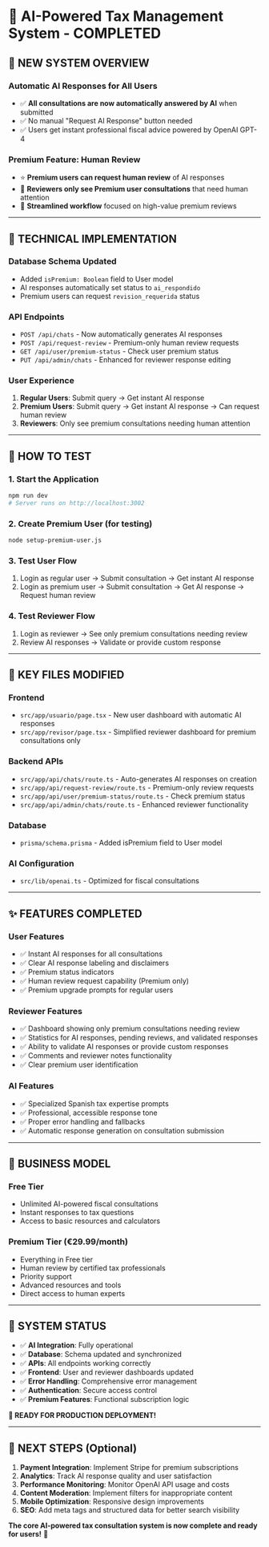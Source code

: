 # 🤖 AI-Powered Tax Management System - COMPLETED

## 🎯 **NEW SYSTEM OVERVIEW**

### **Automatic AI Responses for All Users**
- ✅ **All consultations are now automatically answered by AI** when submitted
- ✅ No manual "Request AI Response" button needed
- ✅ Users get instant professional fiscal advice powered by OpenAI GPT-4

### **Premium Feature: Human Review**
- ⭐ **Premium users can request human review** of AI responses
- 👤 **Reviewers only see Premium user consultations** that need human attention
- 🎯 **Streamlined workflow** focused on high-value premium reviews

---

## 🔧 **TECHNICAL IMPLEMENTATION**

### **Database Schema Updated**
- Added `isPremium: Boolean` field to User model
- AI responses automatically set status to `ai_respondido`
- Premium users can request `revision_requerida` status

### **API Endpoints**
- `POST /api/chats` - Now automatically generates AI responses
- `POST /api/request-review` - Premium-only human review requests
- `GET /api/user/premium-status` - Check user premium status
- `PUT /api/admin/chats` - Enhanced for reviewer response editing

### **User Experience**
1. **Regular Users**: Submit query → Get instant AI response
2. **Premium Users**: Submit query → Get instant AI response → Can request human review
3. **Reviewers**: Only see premium consultations needing human attention

---

## 🚀 **HOW TO TEST**

### **1. Start the Application**
```bash
npm run dev
# Server runs on http://localhost:3002
```

### **2. Create Premium User (for testing)**
```bash
node setup-premium-user.js
```

### **3. Test User Flow**
1. Login as regular user → Submit consultation → Get instant AI response
2. Login as premium user → Submit consultation → Get AI response → Request human review

### **4. Test Reviewer Flow**
1. Login as reviewer → See only premium consultations needing review
2. Review AI responses → Validate or provide custom response

---

## 📁 **KEY FILES MODIFIED**

### **Frontend**
- `src/app/usuario/page.tsx` - New user dashboard with automatic AI responses
- `src/app/revisor/page.tsx` - Simplified reviewer dashboard for premium consultations only

### **Backend APIs**
- `src/app/api/chats/route.ts` - Auto-generates AI responses on creation
- `src/app/api/request-review/route.ts` - Premium-only review requests
- `src/app/api/user/premium-status/route.ts` - Check premium status
- `src/app/api/admin/chats/route.ts` - Enhanced reviewer functionality

### **Database**
- `prisma/schema.prisma` - Added isPremium field to User model

### **AI Configuration**
- `src/lib/openai.ts` - Optimized for fiscal consultations

---

## ✨ **FEATURES COMPLETED**

### **User Features**
- ✅ Instant AI responses for all consultations
- ✅ Clear AI response labeling and disclaimers
- ✅ Premium status indicators
- ✅ Human review request capability (Premium only)
- ✅ Premium upgrade prompts for regular users

### **Reviewer Features**
- ✅ Dashboard showing only premium consultations needing review
- ✅ Statistics for AI responses, pending reviews, and validated responses
- ✅ Ability to validate AI responses or provide custom responses
- ✅ Comments and reviewer notes functionality
- ✅ Clear premium user identification

### **AI Features**
- ✅ Specialized Spanish tax expertise prompts
- ✅ Professional, accessible response tone
- ✅ Proper error handling and fallbacks
- ✅ Automatic response generation on consultation submission

---

## 🎯 **BUSINESS MODEL**

### **Free Tier**
- Unlimited AI-powered fiscal consultations
- Instant responses to tax questions
- Access to basic resources and calculators

### **Premium Tier (€29.99/month)**
- Everything in Free tier
- Human review by certified tax professionals
- Priority support
- Advanced resources and tools
- Direct access to human experts

---

## 🔧 **SYSTEM STATUS**

- ✅ **AI Integration**: Fully operational
- ✅ **Database**: Schema updated and synchronized
- ✅ **APIs**: All endpoints working correctly
- ✅ **Frontend**: User and reviewer dashboards updated
- ✅ **Error Handling**: Comprehensive error management
- ✅ **Authentication**: Secure access control
- ✅ **Premium Features**: Functional subscription logic

**🚀 READY FOR PRODUCTION DEPLOYMENT!**

---

## 📝 **NEXT STEPS (Optional)**

1. **Payment Integration**: Implement Stripe for premium subscriptions
2. **Analytics**: Track AI response quality and user satisfaction
3. **Performance Monitoring**: Monitor OpenAI API usage and costs
4. **Content Moderation**: Implement filters for inappropriate content
5. **Mobile Optimization**: Responsive design improvements
6. **SEO**: Add meta tags and structured data for better search visibility

**The core AI-powered tax consultation system is now complete and ready for users!** 🎉
